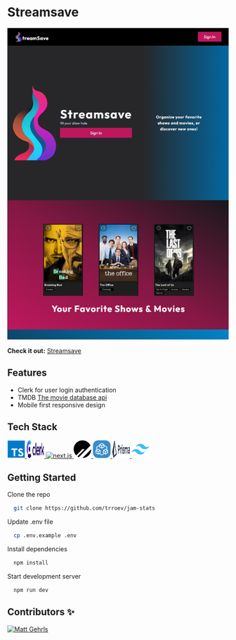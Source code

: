
# Streamsave
![Streamsave landing page](/public/images/desktop-landing.png)

**Check it out:** [Streamsave](https://streamsave-eta.vercel.app/)

## Features

- Clerk for user login authentication
- TMDB [The movie database api](https://www.themoviedb.org/)
- Mobile first responsive design


## Tech Stack

<p>
  <a href="https://www.typescriptlang.org/">
    <img src="https://github.com/devicons/devicon/blob/master/icons/typescript/typescript-plain.svg" alt="typescript" width="40" height="40" /> </a>
  <a href="https://nextjs.org/">
  <a href="https://clerk.com/">
    <img src="/public/images/clerk-logo.svg" alt="clerk" width="40" height="40" /> </a>
  <a href="https://nextjs.org/">
    <img src="https://assets.vercel.com/image/upload/v1662130559/nextjs/Icon_dark_background.png" alt="next.js" width="40" height="40"/>
  </a>
  <a href="https://planetscale.com/">
    <img src="/public/images/planetscale.svg" alt="planetscale logo" width="40" height="40"/>
  </a>
  <a href="https://trpc.io/">
    <img src="/public/images/trpc.svg" alt="t r p c logo" width="40" height="40"/>
  </a>
  <a href="https://www.prisma.io/">
    <img src="/public/images/prisma.svg" alt="prisma logo" width="40" height="40"/>
  </a>
  <a href="https://tailwindcss.com/">
    <img src="https://github.com/devicons/devicon/blob/master/icons/tailwindcss/tailwindcss-plain.svg" alt="tailwind css" width="40" height="40"/>
  </a>
</p>

## Getting Started

Clone the repo

```bash
  git clone https://github.com/trroev/jam-stats
```

Update .env file

```bash
  cp .env.example .env
```

Install dependencies

```bash
  npm install
```

Start development server

```bash
  npm run dev
```

## Contributors ✨

<p>
  <a href="https://www.mattgehrls.com/">
    <img src="https://github.com/mgehrls.png" alt="Matt Gehrls" width="50" height="50" />
  </a>
</p>



